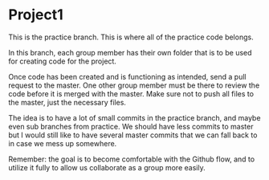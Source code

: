 # Project1

This is the practice branch.  This is where all of the practice code belongs.

In this branch, each group member has their own folder that is to be used for creating code for the project.

Once code has been created and is functioning as intended, send a pull request to the master.  One other group member must be there to review the code before it is merged with the master.  Make sure not to push all files to the master, just the necessary files.

The idea is to have a lot of small commits in the practice branch, and maybe even sub branches from practice. We should have less commits to master but I would still like to have several master commits that we can fall back to in case we mess up somewhere.

Remember: the goal is to become comfortable with the Github flow, and to utilize it fully to allow us collaborate as a group more easily.